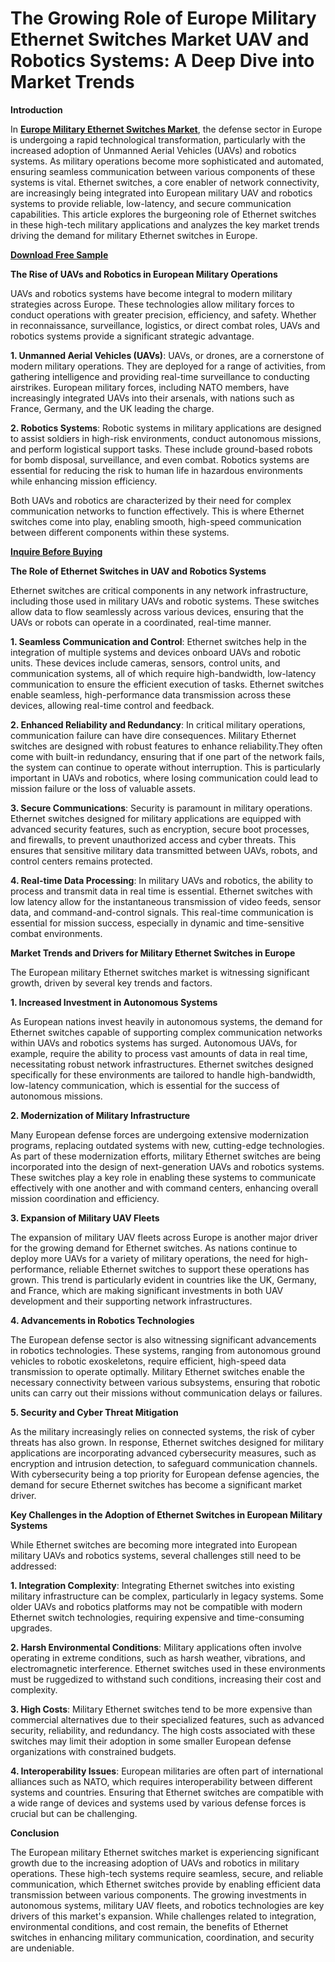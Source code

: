 # The Growing Role of Europe Military Ethernet Switches Market UAV and Robotics Systems: A Deep Dive into Market Trends

**Introduction**

In **[Europe Military Ethernet Switches Market](https://www.nextmsc.com/report/europe-military-ethernet-switches-market)**, the defense sector in Europe is undergoing a rapid technological transformation, particularly with the increased adoption of Unmanned Aerial Vehicles (UAVs) and robotics systems. As military operations become more sophisticated and automated, ensuring seamless communication between various components of these systems is vital. Ethernet switches, a core enabler of network connectivity, are increasingly being integrated into European military UAV and robotics systems to provide reliable, low-latency, and secure communication capabilities. This article explores the burgeoning role of Ethernet switches in these high-tech military applications and analyzes the key market trends driving the demand for military Ethernet switches in Europe.

**[Download Free Sample](https://www.nextmsc.com/europe-military-ethernet-switches-market/request-sample)**

**The Rise of UAVs and Robotics in European Military Operations**

UAVs and robotics systems have become integral to modern military strategies across Europe. These technologies allow military forces to conduct operations with greater precision, efficiency, and safety. Whether in reconnaissance, surveillance, logistics, or direct combat roles, UAVs and robotics systems provide a significant strategic advantage.

**1.	Unmanned Aerial Vehicles (UAVs)**: UAVs, or drones, are a cornerstone of modern military operations. They are deployed for a range of activities, from gathering intelligence and providing real-time surveillance to conducting airstrikes. European military forces, including NATO members, have increasingly integrated UAVs into their arsenals, with nations such as France, Germany, and the UK leading the charge.

**2.	Robotics Systems**: Robotic systems in military applications are designed to assist soldiers in high-risk environments, conduct autonomous missions, and perform logistical support tasks. These include ground-based robots for bomb disposal, surveillance, and even combat. Robotics systems are essential for reducing the risk to human life in hazardous environments while enhancing mission efficiency.

Both UAVs and robotics are characterized by their need for complex communication networks to function effectively. This is where Ethernet switches come into play, enabling smooth, high-speed communication between different components within these systems.

**[Inquire Before Buying](https://www.nextmsc.com/europe-military-ethernet-switches-market/inquire-before-buying)**

**The Role of Ethernet Switches in UAV and Robotics Systems**

Ethernet switches are critical components in any network infrastructure, including those used in military UAVs and robotic systems. These switches allow data to flow seamlessly across various devices, ensuring that the UAVs or robots can operate in a coordinated, real-time manner.

**1.	Seamless Communication and Control**: Ethernet switches help in the integration of multiple systems and devices onboard UAVs and robotic units. These devices include cameras, sensors, control units, and communication systems, all of which require high-bandwidth, low-latency communication to ensure the efficient execution of tasks. Ethernet switches enable seamless, high-performance data transmission across these devices, allowing real-time control and feedback.

**2.	Enhanced Reliability and Redundancy**: In critical military operations, communication failure can have dire consequences. Military Ethernet switches are designed with robust features to enhance reliability.They often come with built-in redundancy, ensuring that if one part of the network fails, the system can continue to operate without interruption. This is particularly important in UAVs and robotics, where losing communication could lead to mission failure or the loss of valuable assets.

**3.	Secure Communications**: Security is paramount in military operations. Ethernet switches designed for military applications are equipped with advanced security features, such as encryption, secure boot processes, and firewalls, to prevent unauthorized access and cyber threats. This ensures that sensitive military data transmitted between UAVs, robots, and control centers remains protected.

**4.	Real-time Data Processing**: In military UAVs and robotics, the ability to process and transmit data in real time is essential. Ethernet switches with low latency allow for the instantaneous transmission of video feeds, sensor data, and command-and-control signals. This real-time communication is essential for mission success, especially in dynamic and time-sensitive combat environments.

**Market Trends and Drivers for Military Ethernet Switches in Europe**

The European military Ethernet switches market is witnessing significant growth, driven by several key trends and factors.

**1. Increased Investment in Autonomous Systems**

As European nations invest heavily in autonomous systems, the demand for Ethernet switches capable of supporting complex communication networks within UAVs and robotics systems has surged. Autonomous UAVs, for example, require the ability to process vast amounts of data in real time, necessitating robust network infrastructures. Ethernet switches designed specifically for these environments are tailored to handle high-bandwidth, low-latency communication, which is essential for the success of autonomous missions.

**2. Modernization of Military Infrastructure**

Many European defense forces are undergoing extensive modernization programs, replacing outdated systems with new, cutting-edge technologies. As part of these modernization efforts, military Ethernet switches are being incorporated into the design of next-generation UAVs and robotics systems. These switches play a key role in enabling these systems to communicate effectively with one another and with command centers, enhancing overall mission coordination and efficiency.

**3. Expansion of Military UAV Fleets**

The expansion of military UAV fleets across Europe is another major driver for the growing demand for Ethernet switches. As nations continue to deploy more UAVs for a variety of military operations, the need for high-performance, reliable Ethernet switches to support these operations has grown. This trend is particularly evident in countries like the UK, Germany, and France, which are making significant investments in both UAV development and their supporting network infrastructures.

**4. Advancements in Robotics Technologies**

The European defense sector is also witnessing significant advancements in robotics technologies. These systems, ranging from autonomous ground vehicles to robotic exoskeletons, require efficient, high-speed data transmission to operate optimally. Military Ethernet switches enable the necessary connectivity between various subsystems, ensuring that robotic units can carry out their missions without communication delays or failures.

**5. Security and Cyber Threat Mitigation**

As the military increasingly relies on connected systems, the risk of cyber threats has also grown. In response, Ethernet switches designed for military applications are incorporating advanced cybersecurity measures, such as encryption and intrusion detection, to safeguard communication channels. With cybersecurity being a top priority for European defense agencies, the demand for secure Ethernet switches has become a significant market driver.

**Key Challenges in the Adoption of Ethernet Switches in European Military Systems**

While Ethernet switches are becoming more integrated into European military UAVs and robotics systems, several challenges still need to be addressed:

**1.	Integration Complexity**: Integrating Ethernet switches into existing military infrastructure can be complex, particularly in legacy systems. Some older UAVs and robotics platforms may not be compatible with modern Ethernet switch technologies, requiring expensive and time-consuming upgrades.

**2.	Harsh Environmental Conditions**: Military applications often involve operating in extreme conditions, such as harsh weather, vibrations, and electromagnetic interference. Ethernet switches used in these environments must be ruggedized to withstand such conditions, increasing their cost and complexity.

**3.	High Costs**: Military Ethernet switches tend to be more expensive than commercial alternatives due to their specialized features, such as advanced security, reliability, and redundancy. The high costs associated with these switches may limit their adoption in some smaller European defense organizations with constrained budgets.

**4.	Interoperability Issues**: European militaries are often part of international alliances such as NATO, which requires interoperability between different systems and countries. Ensuring that Ethernet switches are compatible with a wide range of devices and systems used by various defense forces is crucial but can be challenging.

**Conclusion**

The European military Ethernet switches market is experiencing significant growth due to the increasing adoption of UAVs and robotics in military operations. These high-tech systems require seamless, secure, and reliable communication, which Ethernet switches provide by enabling efficient data transmission between various components. The growing investments in autonomous systems, military UAV fleets, and robotics technologies are key drivers of this market's expansion. While challenges related to integration, environmental conditions, and cost remain, the benefits of Ethernet switches in enhancing military communication, coordination, and security are undeniable.

